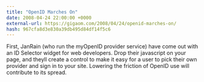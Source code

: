 ```yaml
---
title: "OpenID Marches On"
date: 2008-04-24 22:00:00 +0000
external-url: https://gigaom.com/2008/04/24/openid-marches-on/
hash: 967cfa8d3e830a39db495d84df14f5c6
---
```


First, JanRain (who run the myOpenID provider service) have come out with an ID Selector widget for web developers. Drop their javascript on your page, and theyll create a control to make it easy for a user to pick their own provider and sign in to your site. Lowering the friction of OpenID use will contribute to its spread.
